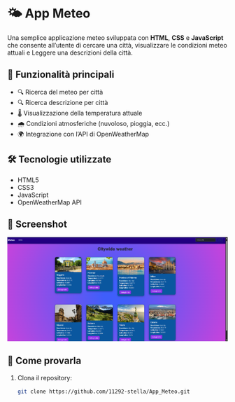 # 🌤️ App Meteo

Una semplice applicazione meteo sviluppata con **HTML**, **CSS** e **JavaScript** che consente all’utente di cercare una città, visualizzare le condizioni meteo attuali e Leggere una descrizioni della città.

## 🚀 Funzionalità principali

- 🔍 Ricerca del meteo per città
- 🔍 Ricerca descrizione per città
- 🌡️ Visualizzazione della temperatura attuale
- 🌧️ Condizioni atmosferiche (nuvoloso, pioggia, ecc.)
- 🌍 Integrazione con l’API di OpenWeatherMap

## 🛠️ Tecnologie utilizzate

- HTML5
- CSS3
- JavaScript
- OpenWeatherMap API

## 📸 Screenshot

![screenshot app meteo](screenshot-app-meteo.png)

## 🧪 Come provarla

1. Clona il repository:
   ```bash
   git clone https://github.com/11292-stella/App_Meteo.git
